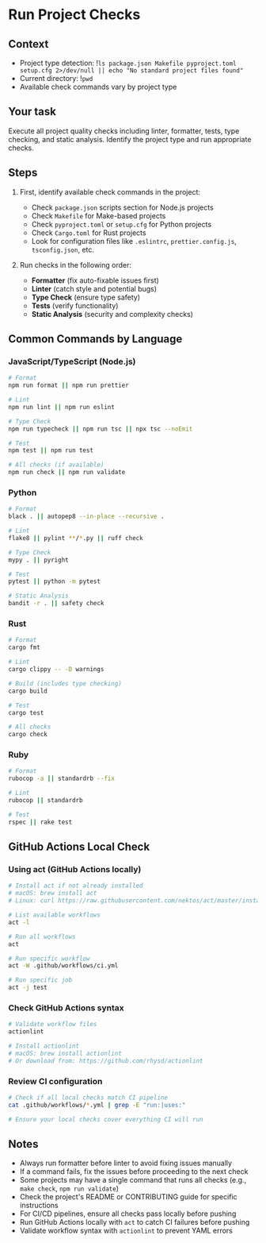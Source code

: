# Run Project Checks

## Context

- Project type detection: !`ls package.json Makefile pyproject.toml setup.cfg 2>/dev/null || echo "No standard project files found"`
- Current directory: !`pwd`
- Available check commands vary by project type

## Your task

Execute all project quality checks including linter, formatter, tests, type checking, and static analysis. Identify the project type and run appropriate checks.

## Steps

1. First, identify available check commands in the project:
   - Check `package.json` scripts section for Node.js projects
   - Check `Makefile` for Make-based projects
   - Check `pyproject.toml` or `setup.cfg` for Python projects
   - Check `Cargo.toml` for Rust projects
   - Look for configuration files like `.eslintrc`, `prettier.config.js`, `tsconfig.json`, etc.

2. Run checks in the following order:
   - **Formatter** (fix auto-fixable issues first)
   - **Linter** (catch style and potential bugs)
   - **Type Check** (ensure type safety)
   - **Tests** (verify functionality)
   - **Static Analysis** (security and complexity checks)

## Common Commands by Language

### JavaScript/TypeScript (Node.js)
```bash
# Format
npm run format || npm run prettier

# Lint
npm run lint || npm run eslint

# Type Check
npm run typecheck || npm run tsc || npx tsc --noEmit

# Test
npm test || npm run test

# All checks (if available)
npm run check || npm run validate
```

### Python
```bash
# Format
black . || autopep8 --in-place --recursive .

# Lint
flake8 || pylint **/*.py || ruff check

# Type Check
mypy . || pyright

# Test
pytest || python -m pytest

# Static Analysis
bandit -r . || safety check
```

### Rust
```bash
# Format
cargo fmt

# Lint
cargo clippy -- -D warnings

# Build (includes type checking)
cargo build

# Test
cargo test

# All checks
cargo check
```

### Ruby
```bash
# Format
rubocop -a || standardrb --fix

# Lint
rubocop || standardrb

# Test
rspec || rake test
```

## GitHub Actions Local Check

### Using act (GitHub Actions locally)
```bash
# Install act if not already installed
# macOS: brew install act
# Linux: curl https://raw.githubusercontent.com/nektos/act/master/install.sh | sudo bash

# List available workflows
act -l

# Run all workflows
act

# Run specific workflow
act -W .github/workflows/ci.yml

# Run specific job
act -j test
```

### Check GitHub Actions syntax
```bash
# Validate workflow files
actionlint

# Install actionlint
# macOS: brew install actionlint
# Or download from: https://github.com/rhysd/actionlint
```

### Review CI configuration
```bash
# Check if all local checks match CI pipeline
cat .github/workflows/*.yml | grep -E "run:|uses:"

# Ensure your local checks cover everything CI will run
```

## Notes

- Always run formatter before linter to avoid fixing issues manually
- If a command fails, fix the issues before proceeding to the next check
- Some projects may have a single command that runs all checks (e.g., `make check`, `npm run validate`)
- Check the project's README or CONTRIBUTING guide for specific instructions
- For CI/CD pipelines, ensure all checks pass locally before pushing
- Run GitHub Actions locally with `act` to catch CI failures before pushing
- Validate workflow syntax with `actionlint` to prevent YAML errors